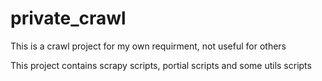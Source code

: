 # private_crawl
This is a crawl project for my own requirment, not useful for others

This project contains scrapy scripts, portial scripts and some utils scripts
